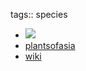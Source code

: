 tags:: species

- ![](https://peach-geographical-bat-397.mypinata.cloud/ipfs/QmNyijb9E5eCSaJA3Hvwedixer9H84LtozdxddahRfFUJt)
- [plantsofasia](http://www.plantsofasia.com/index/ternstroemia/0-1083)
- [wiki](https://en.wikipedia.org/wiki/Ternstroemia)